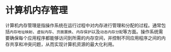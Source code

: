 # 计算机内存管理

计算机内存管理是指操作系统在运行过程中对内存进行管理和分配的过程。通常包括`内存地址映射`、`虚拟内存`、`页面置换`、`内存保护`以及`动态内存分配`等方面。操作系统需要确保每个应用程序都能够访问到所需的内存空间，并控制不同应用程序之间的内存共享和冲突问题，从而实现计算机资源的最大化利用。